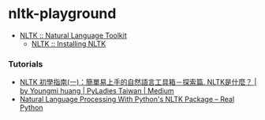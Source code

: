 nltk-playground
===============
- [NLTK :: Natural Language Toolkit](https://www.nltk.org/)
  - [NLTK :: Installing NLTK](https://www.nltk.org/install.html)

### Tutorials
- [NLTK 初學指南(一)：簡單易上手的自然語言工具箱－探索篇. NLTK是什麼？ | by Youngmi huang | PyLadies Taiwan | Medium](https://medium.com/pyladies-taiwan/nltk-%E5%88%9D%E5%AD%B8%E6%8C%87%E5%8D%97-%E4%B8%80-%E7%B0%A1%E5%96%AE%E6%98%93%E4%B8%8A%E6%89%8B%E7%9A%84%E8%87%AA%E7%84%B6%E8%AA%9E%E8%A8%80%E5%B7%A5%E5%85%B7%E7%AE%B1-%E6%8E%A2%E7%B4%A2%E7%AF%87-2010fd7c7540)
- [Natural Language Processing With Python's NLTK Package – Real Python](https://realpython.com/nltk-nlp-python/)
